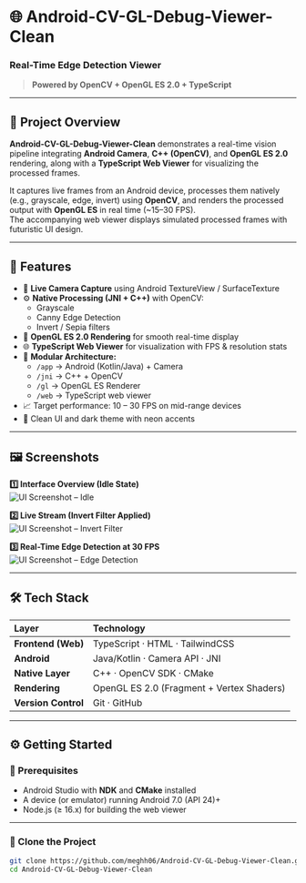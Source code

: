 # 🌐 Android-CV-GL-Debug-Viewer-Clean  
### Real-Time Edge Detection Viewer  
> **Powered by OpenCV + OpenGL ES 2.0 + TypeScript**

---

## 📸 Project Overview  
**Android-CV-GL-Debug-Viewer-Clean** demonstrates a real-time vision pipeline integrating **Android Camera**, **C++ (OpenCV)**, and **OpenGL ES 2.0** rendering, along with a **TypeScript Web Viewer** for visualizing the processed frames.

It captures live frames from an Android device, processes them natively (e.g., grayscale, edge, invert) using **OpenCV**, and renders the processed output with **OpenGL ES** in real time (~15–30 FPS).  
The accompanying web viewer displays simulated processed frames with futuristic UI design.

---

## 🧩 Features  
- 🎥 **Live Camera Capture** using Android TextureView / SurfaceTexture  
- ⚙️ **Native Processing (JNI + C++)** with OpenCV:  
  - Grayscale  
  - Canny Edge Detection  
  - Invert / Sepia filters  
- 🧠 **OpenGL ES 2.0 Rendering** for smooth real-time display  
- 🌐 **TypeScript Web Viewer** for visualization with FPS & resolution stats  
- 🧱 **Modular Architecture:**  
  - `/app` → Android (Kotlin/Java) + Camera  
  - `/jni` → C++ + OpenCV  
  - `/gl` → OpenGL ES Renderer  
  - `/web` → TypeScript web viewer  
- 📈 Target performance: 10 – 30 FPS on mid-range devices  
- 🧩 Clean UI and dark theme with neon accents  

---

## 🖼️ Screenshots  

**1️⃣ Interface Overview (Idle State)**  
![UI Screenshot – Idle](./screenshots/Scr(1).png)  

**2️⃣ Live Stream (Invert Filter Applied)**  
![UI Screenshot – Invert Filter](./screenshots/Scr(2).png)  

**3️⃣ Real-Time Edge Detection at 30 FPS**  
![UI Screenshot – Edge Detection](./screenshots/Scr(3).png)  

---

## 🛠️ Tech Stack  

| Layer | Technology |
|:------|:------------|
| **Frontend (Web)** | TypeScript · HTML · TailwindCSS |
| **Android** | Java/Kotlin · Camera API · JNI |
| **Native Layer** | C++ · OpenCV SDK · CMake |
| **Rendering** | OpenGL ES 2.0 (Fragment + Vertex Shaders) |
| **Version Control** | Git · GitHub |

---

## ⚙️ Getting Started  

### 🔹 Prerequisites  
- Android Studio with **NDK** and **CMake** installed  
- A device (or emulator) running Android 7.0 (API 24)+  
- Node.js (≥ 16.x) for building the web viewer  

---

### 🔹 Clone the Project  
```bash
git clone https://github.com/meghh06/Android-CV-GL-Debug-Viewer-Clean.git
cd Android-CV-GL-Debug-Viewer-Clean
